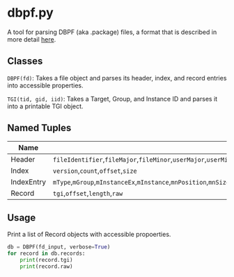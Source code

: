 # dbpf.py

A tool for parsing DBPF (aka .package) files, a format that is described in more detail [here](https://modthesims.info/wiki.php?title=DBPF).

## Classes

`DBPF(fd)`:
	Takes a file object and parses its header, index, and record entries into accessible properties.

`TGI(tid, gid, iid)`: Takes a Target, Group, and Instance ID and parses it into a printable TGI object.


## Named Tuples

Name | Values
--- | ---
Header | `fileIdentifier`,`fileMajor`,`fileMinor`,`userMajor`,`userMinor`,`flags`,`creationTime`,`updatedTime`,`indexRecordMajorVersion`,`indexRecordEntryCount`,`indexOffsetBytesV1`,`indexRecordSizeBytes`,`holeIndexEntryCount`,`holeIndexOffset`,`holeIndexSize`,`indexMinorVersion`,`indexOffsetBytes`,`reserved`
Index | `version`,`count`,`offset`,`size`
IndexEntry | `mType`,`mGroup`,`mInstanceEx`,`mInstance`,`mnPosition`,`mnSize`,`mnSizeDecompressed`,`mnCompressionType`,`mnCommitted`
Record | `tgi`,`offset`,`length`,`raw`

## Usage

Print a list of Record objects with accessible propoerties.

```python
db = DBPF(fd_input, verbose=True)
for record in db.records:
    print(record.tgi)
    print(record.raw)

```